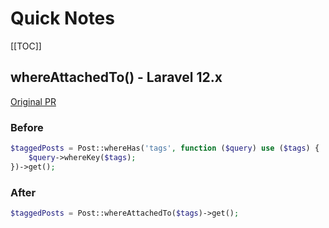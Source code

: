 # Quick Notes

[[TOC]]

## whereAttachedTo() - Laravel 12.x

[Original PR](https://github.com/laravel/framework/pull/55245)

### Before 

```php
$taggedPosts = Post::whereHas('tags', function ($query) use ($tags) {
    $query->whereKey($tags);
})->get();
```

### After

```php
$taggedPosts = Post::whereAttachedTo($tags)->get();
```
